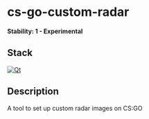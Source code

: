 # cs-go-custom-radar
**Stability: 1 - Experimental**

## Stack
[![Qt](http://svgporn.com/logos/qt.svg)](http://www.qt.io/)

## Description
A tool to set up custom radar images on CS:GO
